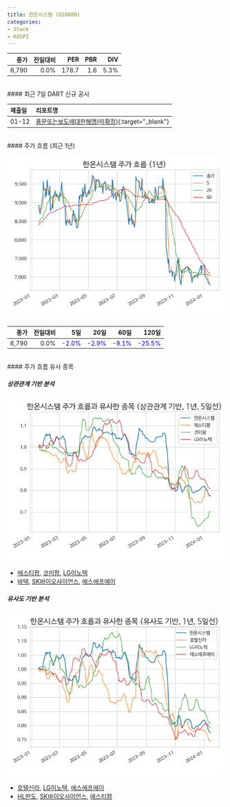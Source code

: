 ```yaml
---
title: 한온시스템 (018880)
categories:
- Stock
- KOSPI
---
```


|**종가**|**전일대비**|**PER**|**PBR**|**DIV**|
|---:|-------:|--:|--:|--:|
|6,790|0.0%|178.7|1.6|5.3%|

<!-- more -->

<br>
#### 최근 7일 DART 신규 공시


|**제출일**|**리포트명**|
|:-----|:-------|
|01-12|[풍문또는보도에대한해명(미확정)](https://dart.fss.or.kr/dsaf001/main.do?rcpNo=20240112800537){:target="_blank"}|

<br>
#### 주가 흐름 (최근 1년)

![018880](/assets/images/stock/018880.png)

|**종가**|**전일대비**|**5일**|**20일**|**60일**|**120일**|
|---:|-------:|--:|---:|---:|----:|
|6,790|0.0%|<span style="color: blue">-2.0%</span>|<span style="color: blue">-2.9%</span>|<span style="color: blue">-9.1%</span>|<span style="color: blue">-25.5%</span>|

<br>
#### 주가 흐름 유사 종목

##### 상관관계 기반 분석

![018880](/assets/images/stock/018880_corr.png)
- [에스티팜](/237690/), [코미팜](/041960/), [LG이노텍](/011070/)
- [바텍](/043150/), [SK바이오사이언스](/302440/), [에스에프에이](/056190/)

##### 유사도 기반 분석

![018880](/assets/images/stock/018880_sim.png)
- [호텔신라](/008770/), [LG이노텍](/011070/), [에스에프에이](/056190/)
- [HL만도](/204320/), [SK바이오사이언스](/302440/), [에스티팜](/237690/)